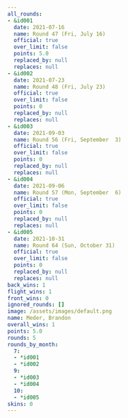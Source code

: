 ```yaml
---
all_rounds:
- &id001
  date: 2021-07-16
  name: Round 47 (Fri, July 16)
  official: true
  over_limit: false
  points: 5.0
  replaced_by: null
  replaces: null
- &id002
  date: 2021-07-23
  name: Round 48 (Fri, July 23)
  official: true
  over_limit: false
  points: 0
  replaced_by: null
  replaces: null
- &id003
  date: 2021-09-03
  name: Round 56 (Fri, September  3)
  official: true
  over_limit: false
  points: 0
  replaced_by: null
  replaces: null
- &id004
  date: 2021-09-06
  name: Round 57 (Mon, September  6)
  official: true
  over_limit: false
  points: 0
  replaced_by: null
  replaces: null
- &id005
  date: 2021-10-31
  name: Round 64 (Sun, October 31)
  official: true
  over_limit: false
  points: 0
  replaced_by: null
  replaces: null
back_wins: 1
flight_wins: 1
front_wins: 0
ignored_rounds: []
image: /assets/images/default.png
name: Meder, Brandon
overall_wins: 1
points: 5.0
rounds: 5
rounds_by_month:
  7:
  - *id001
  - *id002
  9:
  - *id003
  - *id004
  10:
  - *id005
skins: 0
---
```

